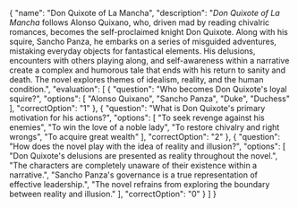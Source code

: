 {
  "name": "Don Quixote of La Mancha",
  "description": "*Don Quixote of La Mancha* follows Alonso Quixano, who, driven mad by reading chivalric romances, becomes the self-proclaimed knight Don Quixote. Along with his squire, Sancho Panza, he embarks on a series of misguided adventures, mistaking everyday objects for fantastical elements. His delusions, encounters with others playing along, and self-awareness within a narrative create a complex and humorous tale that ends with his return to sanity and death. The novel explores themes of idealism, reality, and the human condition.",
  "evaluation": [
    {
      "question": "Who becomes Don Quixote's loyal squire?",
      "options": [
        "Alonso Quixano",
        "Sancho Panza",
        "Duke",
        "Duchess"
      ],
      "correctOption": "1"
    },
    {
      "question": "What is Don Quixote's primary motivation for his actions?",
      "options": [
        "To seek revenge against his enemies",
        "To win the love of a noble lady",
        "To restore chivalry and right wrongs",
        "To acquire great wealth"
      ],
      "correctOption": "2"
    },
    {
      "question": "How does the novel play with the idea of reality and illusion?",
      "options": [
        "Don Quixote's delusions are presented as reality throughout the novel.",
        "The characters are completely unaware of their existence within a narrative.",
        "Sancho Panza's governance is a true representation of effective leadership.",
        "The novel refrains from exploring the boundary between reality and illusion."
      ],
      "correctOption": "0"
    }
  ]
}